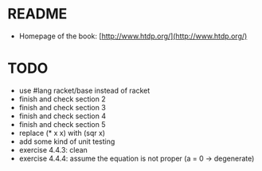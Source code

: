 # README

* Homepage of the book: [http://www.htdp.org/](http://www.htdp.org/)

# TODO

* use #lang racket/base instead of racket
* finish and check section 2
* finish and check section 3
* finish and check section 4
* finish and check section 5
* replace (* x x) with (sqr x)
* add some kind of unit testing
* exercise 4.4.3: clean
* exercise 4.4.4: assume the equation is not proper (a = 0 -> degenerate)
